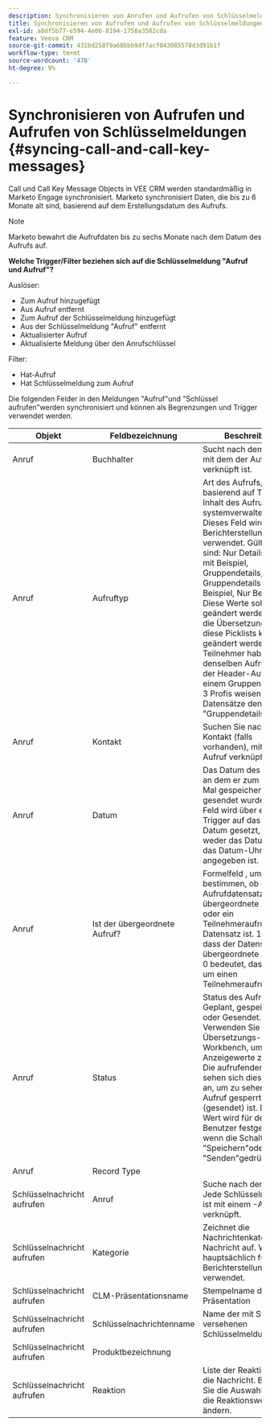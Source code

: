 ```yaml
---
description: Synchronisieren von Anrufen und Aufrufen von Schlüsselmeldungen - Marketo-Dokumente - Produktdokumentation
title: Synchronisieren von Aufrufen und Aufrufen von Schlüsselmeldungen
exl-id: a8df5b77-e594-4e06-8194-1758a3582cda
feature: Veeva CRM
source-git-commit: 431bd258f9a68bbb9df7acf043085578d3d91b1f
workflow-type: tm+mt
source-wordcount: '478'
ht-degree: 9%

---
```


# Synchronisieren von Aufrufen und Aufrufen von Schlüsselmeldungen {#syncing-call-and-call-key-messages}

Call und Call Key Message Objects in VEE CRM werden standardmäßig in Marketo Engage synchronisiert. Marketo synchronisiert Daten, die bis zu 6 Monate alt sind, basierend auf dem Erstellungsdatum des Aufrufs.

>[!NOTE]
>
>Marketo bewahrt die Aufrufdaten bis zu sechs Monate nach dem Datum des Aufrufs auf.

**Welche Trigger/Filter beziehen sich auf die Schlüsselmeldung &quot;Aufruf und Aufruf&quot;?**

Auslöser:

* Zum Aufruf hinzugefügt
* Aus Aufruf entfernt
* Zum Aufruf der Schlüsselmeldung hinzugefügt
* Aus der Schlüsselmeldung &quot;Aufruf&quot; entfernt
* Aktualisierter Aufruf
* Aktualisierte Meldung über den Anrufschlüssel

Filter:

* Hat-Aufruf
* Hat Schlüsselmeldung zum Aufruf

Die folgenden Felder in den Meldungen &quot;Aufruf&quot;und &quot;Schlüssel aufrufen&quot;werden synchronisiert und können als Begrenzungen und Trigger verwendet werden.

<table>
  <colgroup>
    <col>
    <col>
    <col>
    <col>
    <col>
  </colgroup>
  <thead>
    <tr>
      <th>
        Objekt
      </th>
      <th>
        Feldbezeichnung
      </th>
      <th>
        Beschreibung
      </th>
      <th>
        Feldname
      </th>
      <th>
        Datentyp
      </th>
    </tr>
  </thead>
  <tbody>
    <tr>
      <td>Anruf</td>
      <td>Buchhalter</td>
      <td>Sucht nach dem Konto, mit dem der Aufruf verknüpft ist.</td>
      <td>Account_vod_c</td>
      <td>Suche (Konto)</td>
    </tr>
    <tr>
      <td>Anruf</td>
      <td>Aufruftyp</td>
      <td>Art des Aufrufs, der basierend auf Typ und Inhalt des Aufrufs systemverwaltet wird. Dieses Feld wird für Berichterstellungszwecke verwendet. Gültige Werte sind: Nur Details, Details mit Beispiel, Gruppendetails, Gruppendetails mit Beispiel, Nur Beispiel. Diese Werte sollten nicht geändert werden, aber die Übersetzungen für diese Picklists können geändert werden. Teilnehmer haben denselben Aufruftyp wie der Header-Aufruf. Bei einem Gruppenaufruf mit 3 Profis weisen alle vier Datensätze den Aufruftyp "Gruppendetails"auf</td>
      <td>Call_Type_vod_c</td>
      <td>Auswahlliste</td>
    </tr>
    <tr>
     <td>Anruf</td>
      <td>Kontakt</td>
      <td>Suchen Sie nach dem Kontakt (falls vorhanden), mit dem der Aufruf verknüpft ist.</td>
      <td>Contact_vod_c</td>
      <td>Lookup(Contact)</td>
    </tr>
    <tr>
      <td>Anruf</td>
      <td>Datum</td>
      <td>Das Datum des Aufrufs, an dem er zum ersten Mal gespeichert oder gesendet wurde. Dieses Feld wird über einen Trigger auf das aktuelle Datum gesetzt, wenn weder das Datums- noch das Datum-Uhrzeit-Feld angegeben ist.</td>
      <td>Call_Date_vod_c</td>
      <td>Datum</td>
    </tr>
    <tr>
      <td>Anruf</td>
      <td>Ist der übergeordnete Aufruf?</td>
      <td>Formelfeld , um zu bestimmen, ob der Aufrufdatensatz der übergeordnete Aufruf oder ein Teilnehmeraufruf-Datensatz ist. 1 zeigt an, dass der Datensatz der übergeordnete Aufruf ist. 0 bedeutet, dass es sich um einen Teilnehmeraufruf handelt.</td>
      <td>Is_Parent_Call_vod_c</td>
      <td>Formel (Zahl)</td>
    </tr>
    <tr>
      <td>Anruf</td>
      <td>Status</td>
      <td>Status des Aufrufs: Geplant, gespeichert oder Gesendet. Verwenden Sie die Übersetzungs-Workbench, um die Anzeigewerte zu ändern. Die aufrufenden Trigger sehen sich dieses Feld an, um zu sehen, ob der Aufruf gesperrt (gesendet) ist. Dieser Wert wird für den Benutzer festgelegt, wenn die Schaltfläche "Speichern"oder "Senden"gedrückt wird.</td>
      <td>Status_vod_c</td>
      <td>Auswahlliste</td>
    </tr>
    <tr>
      <td>Anruf</td>
      <td>Record Type</td>
      <td> </td>
      <td>RecordTypeId</td>
      <td>Record Type</td>
    </tr>
    <tr>
      <td>Schlüsselnachricht aufrufen</td>
      <td>Anruf</td>
      <td>Suche nach dem -Aufruf. Jede Schlüsselmeldung ist mit einem -Aufruf verknüpft.</td>
      <td>Call2_vod_c</td>
      <td>Master-Detail(Aufruf)</td>
    </tr>
    <tr>
      <td>Schlüsselnachricht aufrufen</td>
      <td>Kategorie</td>
      <td>Zeichnet die Nachrichtenkategorie der Nachricht auf. Wird hauptsächlich für die Berichterstellung verwendet.</td>
      <td>Category_vod_c</td>
      <td>Auswahlliste</td>
    </tr>
    <tr>
      <td>Schlüsselnachricht aufrufen</td>
      <td>CLM-Präsentationsname</td>
      <td>Stempelname der CLM-Präsentation</td>
      <td>clm_Presentation_Name_vod_c</td>
      <td>Text (80)</td>
    </tr>
    <tr>
      <td>Schlüsselnachricht aufrufen</td>
      <td>Schlüsselnachrichtenname</td>
      <td>Name der mit Stempel versehenen Schlüsselmeldung</td>
      <td>key_message_name_vod_c</td>
      <td>Text (80)</td>
    </tr>
    <tr>
      <td>Schlüsselnachricht aufrufen</td>
      <td>Produktbezeichnung</td>
      <td> </td>
      <td>Product_Name_c</td>
      <td>Formel (Text)</td>
    </tr>
    <tr>
      <td>Schlüsselnachricht aufrufen</td>
      <td>Reaktion</a>
      </td>
      <td>Liste der Reaktionen auf die Nachricht. Bearbeiten Sie die Auswahlliste, um die Reaktionswerte zu ändern.</td>
      <td>Reaction_vod_c</td>
      <td>Auswahlliste</td>
    </tr>
  </tbody>
</table>

